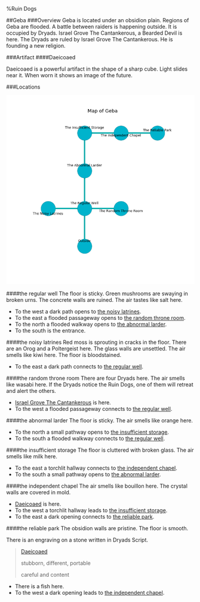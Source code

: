 %Ruin Dogs

##Geba
###Overview
Geba is located under an obsidion plain. Regions of Geba are flooded. A battle between raiders is happening outside. It is occupied by Dryads. <a name="Israel-Grove-The-Cantankerous"></a>Israel Grove The Cantankerous, a Bearded Devil is here. The Dryads are ruled by Israel Grove The Cantankerous. He  is founding a new religion. 



###Artifact
####<a name="Daeicoaed"></a>Daeicoaed


Daeicoaed is a powerful artifact in the shape of a sharp cube. Light slides near it. When worn it shows an image of the future. 





###Locations


![](../v2/images/Geba.png)

####<a name="the-regular-well"></a>the regular well
The floor is sticky. Green mushrooms are swaying in broken urns. The concrete walls are ruined. The air tastes like salt here. 



* To the west a dark path opens to [the noisy latrines](#the-noisy-latrines).
* To the east a flooded passageway opens to [the random throne room](#the-random-throne-room).
* To the north a flooded walkway opens to [the abnormal larder](#the-abnormal-larder).
* To the south is the entrance.


####<a name="the-noisy-latrines"></a>the noisy latrines
Red moss is sprouting in cracks in the floor. There are an Orog and a Poltergeist here. The glass walls are unsettled. The air smells like kiwi here. The floor is bloodstained. 



* To the east a dark path connects to [the regular well](#the-regular-well).


####<a name="the-random-throne-room"></a>the random throne room
There are four Dryads here. The air smells like wasabi here. If the Dryads notice the Ruin Dogs, one of them will retreat and alert the others. 



* [Israel Grove The Cantankerous](#Israel-Grove-The-Cantankerous) is here.
* To the west a flooded passageway connects to [the regular well](#the-regular-well).


####<a name="the-abnormal-larder"></a>the abnormal larder
The floor is sticky. The air smells like orange here. 



* To the north a small pathway opens to [the insufficient storage](#the-insufficient-storage).
* To the south a flooded walkway connects to [the regular well](#the-regular-well).


####<a name="the-insufficient-storage"></a>the insufficient storage
The floor is cluttered with broken glass. The air smells like milk here. 



* To the east a torchlit hallway connects to [the independent chapel](#the-independent-chapel).
* To the south a small pathway opens to [the abnormal larder](#the-abnormal-larder).


####<a name="the-independent-chapel"></a>the independent chapel
The air smells like bouillon here. The crystal walls are covered in mold. 



* [Daeicoaed](#Daeicoaed) is here.
* To the west a torchlit hallway leads to [the insufficient storage](#the-insufficient-storage).
* To the east a dark opening connects to [the reliable park](#the-reliable-park).


####<a name="the-reliable-park"></a>the reliable park
The obsidion walls are pristine. The floor is smooth. 

There is an engraving on a stone written in Dryads Script. 

> [Daeicoaed](#Daeicoaed)
>
> stubborn, different, portable
>
> careful and content
>


* There is a fish here.
* To the west a dark opening leads to [the independent chapel](#the-independent-chapel).


